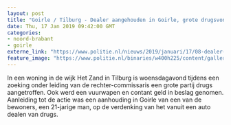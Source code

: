 ```yaml
---
layout: post
title: "Goirle / Tilburg - Dealer aangehouden in Goirle, grote drugsvondst in Tilburg"
date: Thu, 17 Jan 2019 09:42:00 GMT
categories: 
- noord-brabant 
- goirle 
externe_link: "https://www.politie.nl/nieuws/2019/januari/17/08-dealer-aangehouden-in-goirle-grote-drugsvondst-in-tilburg.html"
feature_image: "https://www.politie.nl/binaries/w400h225/content/gallery/politie/nieuws/2019/januari/08-zw/drugs3.jpg"
---
```


In een woning in de wijk Het Zand in Tilburg is woensdagavond tijdens een zoeking onder leiding van de rechter-commissaris een grote partij drugs aangetroffen.  Ook werd een vuurwapen en contant geld in beslag genomen. Aanleiding tot de actie was een aanhouding in Goirle van een van de bewoners, een 21-jarige man, op de verdenking van het vanuit een auto dealen van drugs.
